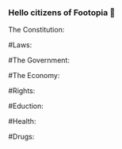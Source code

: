 ### Hello citizens of Footopia 👋 

The Constitution: 

#Laws:

#The Government:

#The Economy:

#Rights:

#Eduction:

#Health:

#Drugs:
